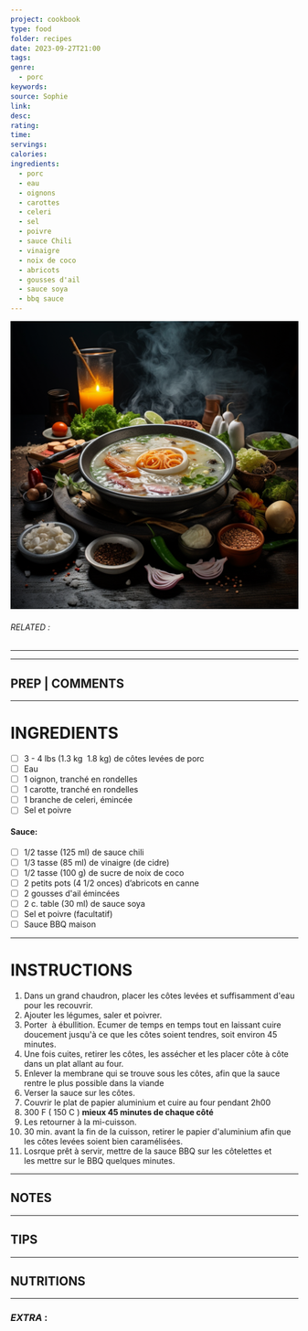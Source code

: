 ```yaml
---
project: cookbook
type: food
folder: recipes
date: 2023-09-27T21:00
tags: 
genre:
  - porc
keywords: 
source: Sophie
link: 
desc: 
rating: 
time: 
servings: 
calories: 
ingredients:
  - porc
  - eau
  - oignons
  - carottes
  - celeri
  - sel
  - poivre
  - sauce Chili
  - vinaigre
  - noix de coco
  - abricots
  - gousses d'ail
  - sauce soya
  - bbq sauce
---
```


![IMAGE](_default.png)

###### *RELATED* : 
---


---
## PREP | COMMENTS



---
# INGREDIENTS

- [ ] 3 - 4 lbs (1.3 kg  1.8 kg) de côtes levées de porc
- [ ] Eau
- [ ] 1 oignon, tranché en rondelles
- [ ] 1 carotte, tranché en rondelles
- [ ] 1 branche de celeri, émincée
- [ ] Sel et poivre

#### **Sauce:**

- [ ] 1/2 tasse (125 ml) de sauce chili
- [ ] 1/3 tasse (85 ml) de vinaigre (de cidre) 
- [ ] 1/2 tasse (100 g) de sucre de noix de coco
- [ ] 2 petits pots (4 1/2 onces) d’abricots en canne
- [ ] 2 gousses d'ail émincées
- [ ] 2 c. table (30 ml) de sauce soya
- [ ] Sel et poivre (facultatif)
- [ ] Sauce BBQ maison

---
# INSTRUCTIONS

1. Dans un grand chaudron, placer les côtes levées et suffisamment d'eau pour les recouvrir.
2. Ajouter les légumes, saler et poivrer.
3. Porter  à ébullition. Ecumer de temps en temps tout en laissant cuire doucement jusqu'à ce que les côtes soient tendres, soit environ 45 minutes.
4. Une fois cuites, retirer les côtes, les assécher et les placer côte à côte dans un plat allant au four.
5. Enlever la membrane qui se trouve sous les côtes, afin que la sauce rentre le plus possible dans la viande
6. Verser la sauce sur les côtes.
7. Couvrir le plat de papier aluminium et cuire au four pendant 2h00
8. 300 F ( 150 C ) **mieux 45 minutes de chaque côté**
9. Les retourner à la mi-cuisson.
10. 30 min. avant la fin de la cuisson, retirer le papier d'aluminium afin que les côtes levées soient bien caramélisées.
11. Losrque prêt à servir, mettre de la sauce BBQ sur les côtelettes et les mettre sur le BBQ quelques minutes.

---
## NOTES



---
## TIPS



---
## NUTRITIONS



---
### *EXTRA* :




